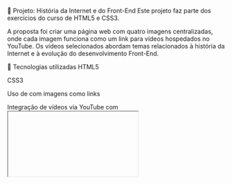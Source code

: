 📁 Projeto: História da Internet e do Front-End
Este projeto faz parte dos exercícios do curso de HTML5 e CSS3.

A proposta foi criar uma página web com quatro imagens centralizadas, onde cada imagem funciona como um link para vídeos hospedados no YouTube. Os vídeos selecionados abordam temas relacionados à história da Internet e à evolução do desenvolvimento Front-End.

🔧 Tecnologias utilizadas
HTML5

CSS3

Uso de <a> com imagens como links

Integração de vídeos via YouTube com <iframe>

🎯 Objetivos do exercício
Praticar a criação de uma página simples e organizada;

Utilizar imagens como elementos clicáveis;

Trabalhar com links externos;

Entender como incorporar conteúdos do YouTube em páginas HTML.

📚 Temas dos vídeos escolhidos
A origem da Internet

A criação da World Wide Web

Evolução do HTML, CSS e JavaScript

O papel do Front-End na construção de interfaces